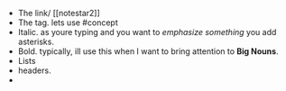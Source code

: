 
- The link/ [[notestar2]]
- The tag. lets use #concept 
- Italic. as youre typing and you want to *emphasize something* you add asterisks.
- Bold. typically, ill use this when I want to bring attention to **Big Nouns**.
- Lists
- headers.
- 

